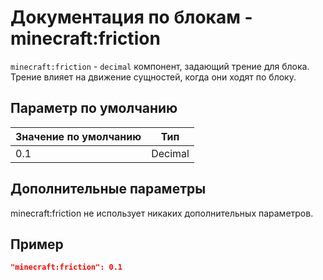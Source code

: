 # Документация по блокам - minecraft:friction

`minecraft:friction` - `decimal` компонент, задающий трение для блока. Трение влияет на движение сущностей, когда они ходят по блоку.

## Параметр по умолчанию

| Значение по умолчанию | Тип     |
|-----------------------|---------|
| 0.1                   | Decimal |

## Дополнительные параметры

minecraft:friction не использует никаких дополнительных параметров.

## Пример

``` json
"minecraft:friction": 0.1
```

